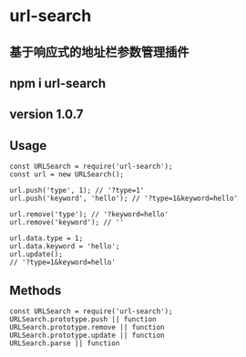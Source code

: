 # url-search
## 基于响应式的地址栏参数管理插件
## npm i url-search
## version 1.0.7
## Usage
```
const URLSearch = require('url-search');
const url = new URLSearch();

url.push('type', 1); // '?type=1'
url.push('keyword', 'hello'); // '?type=1&keyword=hello'

url.remove('type'); // '?keyword=hello'
url.remove('keyword'); // ''

url.data.type = 1;
url.data.keyword = 'hello';
url.update();
// '?type=1&keyword=hello'
```
## Methods
```
const URLSearch = require('url-search');
URLSearch.prototype.push || function
URLSearch.prototype.remove || function
URLSearch.prototype.update || function
URLSearch.parse || function
```
